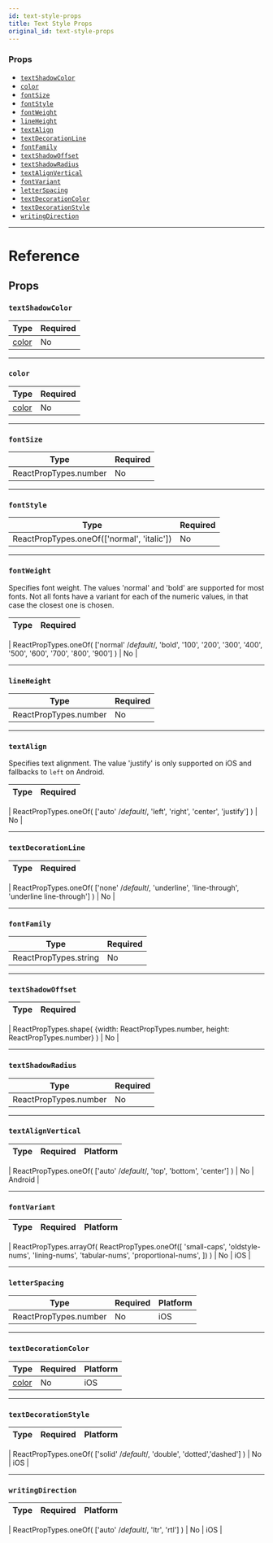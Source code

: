 ```yaml
---
id: text-style-props
title: Text Style Props
original_id: text-style-props
---
```


### Props

- [`textShadowColor`](text-style-props.md#textshadowcolor)
- [`color`](text-style-props.md#color)
- [`fontSize`](text-style-props.md#fontsize)
- [`fontStyle`](text-style-props.md#fontstyle)
- [`fontWeight`](text-style-props.md#fontweight)
- [`lineHeight`](text-style-props.md#lineheight)
- [`textAlign`](text-style-props.md#textalign)
- [`textDecorationLine`](text-style-props.md#textdecorationline)
- [`fontFamily`](text-style-props.md#fontfamily)
- [`textShadowOffset`](text-style-props.md#textshadowoffset)
- [`textShadowRadius`](text-style-props.md#textshadowradius)
- [`textAlignVertical`](text-style-props.md#textalignvertical)
- [`fontVariant`](text-style-props.md#fontvariant)
- [`letterSpacing`](text-style-props.md#letterspacing)
- [`textDecorationColor`](text-style-props.md#textdecorationcolor)
- [`textDecorationStyle`](text-style-props.md#textdecorationstyle)
- [`writingDirection`](text-style-props.md#writingdirection)

---

# Reference

## Props

### `textShadowColor`

| Type               | Required |
| ------------------ | -------- |
| [color](colors.md) | No       |

---

### `color`

| Type               | Required |
| ------------------ | -------- |
| [color](colors.md) | No       |

---

### `fontSize`

| Type                  | Required |
| --------------------- | -------- |
| ReactPropTypes.number | No       |

---

### `fontStyle`

| Type                                       | Required |
| ------------------------------------------ | -------- |
| ReactPropTypes.oneOf(['normal', 'italic']) | No       |

---

### `fontWeight`

Specifies font weight. The values 'normal' and 'bold' are supported for most fonts. Not all fonts have a variant for each of the numeric values, in that case the closest one is chosen.

| Type | Required |
| ---- | -------- |


| ReactPropTypes.oneOf( ['normal' /*default*/, 'bold', '100', '200', '300', '400', '500', '600', '700', '800', '900'] ) | No |

---

### `lineHeight`

| Type                  | Required |
| --------------------- | -------- |
| ReactPropTypes.number | No       |

---

### `textAlign`

Specifies text alignment. The value 'justify' is only supported on iOS and fallbacks to `left` on Android.

| Type | Required |
| ---- | -------- |


| ReactPropTypes.oneOf( ['auto' /*default*/, 'left', 'right', 'center', 'justify'] ) | No |

---

### `textDecorationLine`

| Type | Required |
| ---- | -------- |


| ReactPropTypes.oneOf( ['none' /*default*/, 'underline', 'line-through', 'underline line-through'] ) | No |

---

### `fontFamily`

| Type                  | Required |
| --------------------- | -------- |
| ReactPropTypes.string | No       |

---

### `textShadowOffset`

| Type | Required |
| ---- | -------- |


| ReactPropTypes.shape( {width: ReactPropTypes.number, height: ReactPropTypes.number} ) | No |

---

### `textShadowRadius`

| Type                  | Required |
| --------------------- | -------- |
| ReactPropTypes.number | No       |

---

### `textAlignVertical`

| Type | Required | Platform |
| ---- | -------- | -------- |


| ReactPropTypes.oneOf( ['auto' /*default*/, 'top', 'bottom', 'center'] ) | No | Android |

---

### `fontVariant`

| Type | Required | Platform |
| ---- | -------- | -------- |


| ReactPropTypes.arrayOf( ReactPropTypes.oneOf([ 'small-caps', 'oldstyle-nums', 'lining-nums', 'tabular-nums', 'proportional-nums', ]) ) | No | iOS |

---

### `letterSpacing`

| Type                  | Required | Platform |
| --------------------- | -------- | -------- |
| ReactPropTypes.number | No       | iOS      |

---

### `textDecorationColor`

| Type               | Required | Platform |
| ------------------ | -------- | -------- |
| [color](colors.md) | No       | iOS      |

---

### `textDecorationStyle`

| Type | Required | Platform |
| ---- | -------- | -------- |


| ReactPropTypes.oneOf( ['solid' /*default*/, 'double', 'dotted','dashed'] ) | No | iOS |

---

### `writingDirection`

| Type | Required | Platform |
| ---- | -------- | -------- |


| ReactPropTypes.oneOf( ['auto' /*default*/, 'ltr', 'rtl'] ) | No | iOS |
